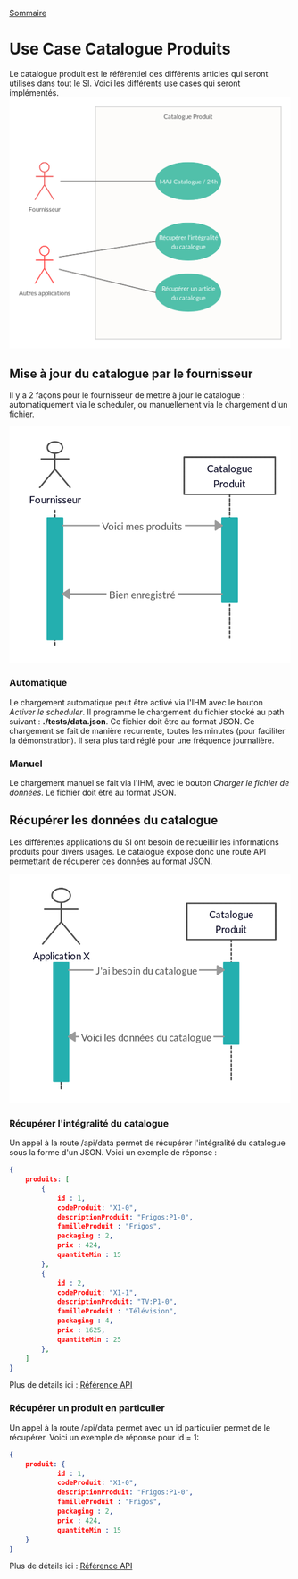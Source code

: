 [Sommaire](https://ursi-2020.github.io/catalogue-produits/)
# Use Case Catalogue Produits
Le catalogue produit est le référentiel des différents articles qui seront utilisés dans tout le SI. Voici les différents use cases qui seront implémentés.
![Use Cases](./use_cases.png)

## Mise à jour du catalogue par le fournisseur
Il y a 2 façons pour le fournisseur de mettre à jour le catalogue : automatiquement via le scheduler, ou manuellement via le chargement d'un fichier.

![Diagramme de séquence](./update_catalogue.png)

### Automatique

Le chargement automatique peut être activé via l'IHM avec le bouton *Activer le scheduler*. Il programme le chargement du fichier stocké au path suivant : **./tests/data.json**.
Ce fichier doit être au format JSON.
Ce chargement se fait de manière recurrente, toutes les minutes (pour faciliter la démonstration). Il sera plus tard réglé pour une fréquence journalière.

### Manuel

Le chargement manuel se fait via l'IHM, avec le bouton *Charger le fichier de données*. Le fichier doit être au format JSON.


## Récupérer les données du catalogue
Les différentes applications du SI ont besoin de recueillir les informations produits pour divers usages. Le catalogue expose donc une route API permettant de récuperer ces données au format JSON.

![Diagramme de séquence](./get_catalogue.png)

### Récupérer l'intégralité du catalogue

Un appel à la route /api/data permet de récupérer l'intégralité du catalogue sous la forme d'un JSON. Voici un exemple de réponse :
```json
{
    produits: [
        {
            id : 1,
            codeProduit: "X1-0",
            descriptionProduit: "Frigos:P1-0",
            familleProduit : "Frigos",
            packaging : 2,
            prix : 424,
            quantiteMin : 15
        },
        {
            id : 2,
            codeProduit: "X1-1",
            descriptionProduit: "TV:P1-0",
            familleProduit : "Télévision",
            packaging : 4,
            prix : 1625,
            quantiteMin : 25
        },
    ]
}
```
Plus de détails ici : [Référence API](api.md)

### Récupérer un produit en particulier

Un appel à la route /api/data permet avec un id particulier permet de le récupérer. Voici un exemple de réponse pour id = 1:

```json
{
    produit: {
            id : 1,
            codeProduit: "X1-0",
            descriptionProduit: "Frigos:P1-0",
            familleProduit : "Frigos",
            packaging : 2,
            prix : 424,
            quantiteMin : 15
    }
}
```

Plus de détails ici : [Référence API](api.md)